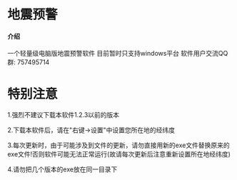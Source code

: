 # 地震预警

#### 介绍
一个轻量级电脑版地震预警软件
目前暂时只支持windows平台
软件用户交流QQ群: 757495714

# 特别注意

1.强烈不建议下载本软件1.2.3以前的版本

2.下载本软件后，请在"右键->设置"中设置您所在地的经纬度

3.每次更新时，由于可能涉及到文件的更新，请勿直接用新的exe文件替换原来的exe文件!否则软件可能无法正常运行(故请每次更新后注意重新设置所在地经纬度)

4.请勿把几个版本的exe放在同一目录下

